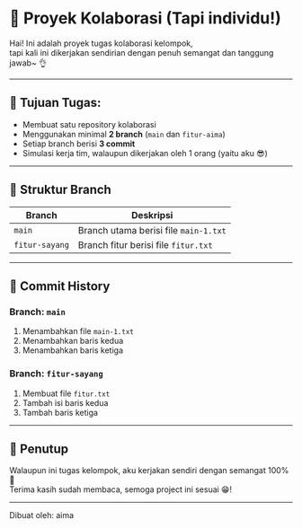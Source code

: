 # 🌟 Proyek Kolaborasi (Tapi individu!)

Hai! Ini adalah proyek tugas kolaborasi kelompok,  
tapi kali ini dikerjakan sendirian dengan penuh semangat dan tanggung jawab~ 👌

---

## 🧠 Tujuan Tugas:
- Membuat satu repository kolaborasi
- Menggunakan minimal **2 branch** (`main` dan `fitur-aima`)
- Setiap branch berisi **3 commit**
- Simulasi kerja tim, walaupun dikerjakan oleh 1 orang (yaitu aku 😎)

---

## 🌿 Struktur Branch

| Branch        | Deskripsi                                     |
|---------------|-----------------------------------------------|
| `main`        | Branch utama berisi file `main-1.txt`         |
| `fitur-sayang`| Branch fitur berisi file `fitur.txt`          |

---

## 📄 Commit History

### Branch: `main`
1. Menambahkan file `main-1.txt`
2. Menambahkan baris kedua
3. Menambahkan baris ketiga

### Branch: `fitur-sayang`
1. Membuat file `fitur.txt`
2. Tambah isi baris kedua
3. Tambah baris ketiga

---

## 🧁 Penutup

Walaupun ini tugas kelompok, aku kerjakan sendiri dengan semangat 100% 💪  
Terima kasih sudah membaca, semoga project ini sesuai 😁!

---
Dibuat oleh: aima 

